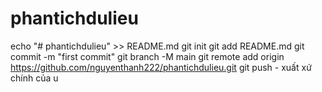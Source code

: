 # phantichdulieu
echo "# phantichdulieu" >> README.md 
git init 
git add README.md 
git commit -m "first commit" 
git branch -M main 
git remote add origin https://github.com/nguyenthanh222/phantichdulieu.git
 git push - xuất xứ chính của u
